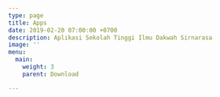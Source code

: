 ```yaml
---
type: page
title: Apps
date: 2019-02-20 07:00:00 +0700
description: Aplikasi Sekolah Tinggi Ilmu Dakwah Sirnarasa
image: ''
menu:
  main:
    weight: 3
    parent: Download

---
```

